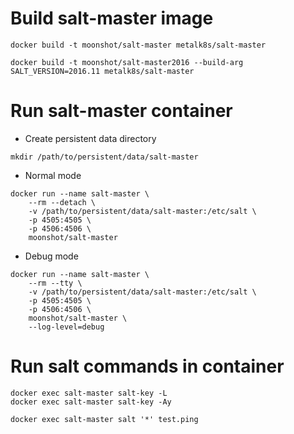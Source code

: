Build salt-master image
=======================

```
docker build -t moonshot/salt-master metalk8s/salt-master

docker build -t moonshot/salt-master2016 --build-arg SALT_VERSION=2016.11 metalk8s/salt-master
```

Run salt-master container
=========================

* Create persistent data directory
```
mkdir /path/to/persistent/data/salt-master
```

* Normal mode
```
docker run --name salt-master \
    --rm --detach \
    -v /path/to/persistent/data/salt-master:/etc/salt \
    -p 4505:4505 \
    -p 4506:4506 \
    moonshot/salt-master
```

* Debug mode
```
docker run --name salt-master \
    --rm --tty \
    -v /path/to/persistent/data/salt-master:/etc/salt \
    -p 4505:4505 \
    -p 4506:4506 \
    moonshot/salt-master \
    --log-level=debug
```

Run salt commands in container
==============================

```
docker exec salt-master salt-key -L
docker exec salt-master salt-key -Ay

docker exec salt-master salt '*' test.ping
```


